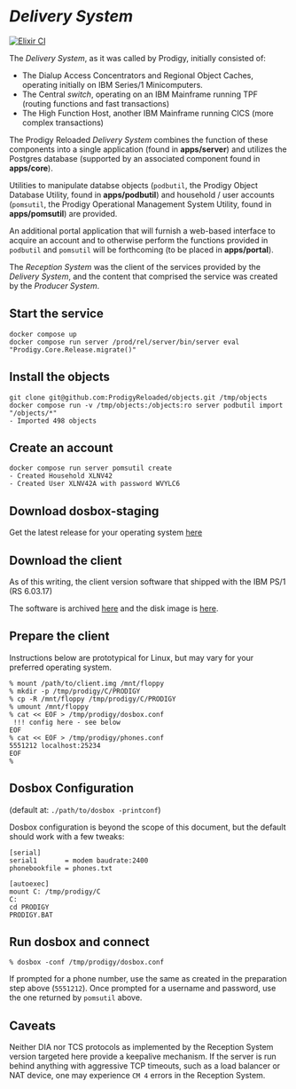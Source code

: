# _Delivery System_

[![Elixir CI](https://github.com/ProdigyReloaded/delivery-system/actions/workflows/elixir.yml/badge.svg)](https://github.com/ProdigyReloaded/delivery-system/actions/workflows/elixir.yml)

The _Delivery System_, as it was called by Prodigy, initially consisted of:
* The Dialup Access Concentrators and Regional Object Caches, operating initially on IBM Series/1 Minicomputers.
* The Central _switch_, operating on an IBM Mainframe running TPF (routing functions and fast transactions)
* The High Function Host, another IBM Mainframe running CICS (more complex transactions)

The Prodigy Reloaded _Delivery System_ combines the function of these components into a single application
(found in **apps/server**) and utilizes the Postgres database (supported by an associated component found in 
**apps/core**).

Utilities to manipulate databse objects (`podbutil`, the Prodigy Object Database Utility, found in **apps/podbutil**) and
household / user accounts (`pomsutil`, the Prodigy Operational Management System Utility, found in **apps/pomsutil**) are
provided.

An additional portal application that will furnish a web-based interface to acquire an account and to otherwise perform
the functions provided in `podbutil` and `pomsutil` will be forthcoming (to be placed in **apps/portal**).

The _Reception System_ was the client of the services provided by the _Delivery System_, and the content that comprised
the service was created by the _Producer System_.

## Start the service
```
docker compose up
docker compose run server /prod/rel/server/bin/server eval "Prodigy.Core.Release.migrate()"
```

## Install the objects
```
git clone git@github.com:ProdigyReloaded/objects.git /tmp/objects
docker compose run -v /tmp/objects:/objects:ro server podbutil import "/objects/*"
- Imported 498 objects
```

## Create an account 

```
docker compose run server pomsutil create
- Created Household XLNV42
- Created User XLNV42A with password WVYLC6
```

## Download dosbox-staging

Get the latest release for your operating system [here](https://dosbox-staging.github.io)

## Download the client

As of this writing, the client version software that shipped with the IBM PS/1 (RS 6.03.17)

The software is archived [here](https://archive.org/details/ibm-ps-1-users-club-and-prodigy-software-1990) and
the disk image is [here](https://archive.org/download/ibm-ps-1-users-club-and-prodigy-software-1990/IBM%20PS1%20Users%27%20Club%20and%20PRODIGY%20Software%20%281990%29.img).

## Prepare the client

Instructions below are prototypical for Linux, but may vary for your preferred operating system.

```
% mount /path/to/client.img /mnt/floppy
% mkdir -p /tmp/prodigy/C/PRODIGY
% cp -R /mnt/floppy /tmp/prodigy/C/PRODIGY
% umount /mnt/floppy
% cat << EOF > /tmp/prodigy/dosbox.conf
 !!! config here - see below
EOF
% cat << EOF > /tmp/prodigy/phones.conf
5551212 localhost:25234
EOF
%
```

## Dosbox Configuration 
(default at: `./path/to/dosbox -printconf`)

Dosbox configuration is beyond the scope of this document, but the default should work with a few tweaks:
```
[serial]
serial1       = modem baudrate:2400
phonebookfile = phones.txt

[autoexec]
mount C: /tmp/prodigy/C
C:
cd PRODIGY
PRODIGY.BAT
```


## Run dosbox and connect
```
% dosbox -conf /tmp/prodigy/dosbox.conf
```

If prompted for a phone number, use the same as created in the preparation step above (`5551212`).
Once prompted for a username and password, use the one returned by `pomsutil` above.

## Caveats

Neither DIA nor TCS protocols as implemented by the Reception System version targeted here provide a keepalive mechanism.
If the server is run behind anything with aggressive TCP timeouts, such as a load balancer or NAT device, one may 
experience `CM 4` errors in the Reception System.